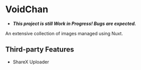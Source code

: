 # VoidChan

- _**This project is still Work in Progress! Bugs are expected.**_

An extensive collection of images managed using Nuxt.

## Third-party Features

- ShareX Uploader
